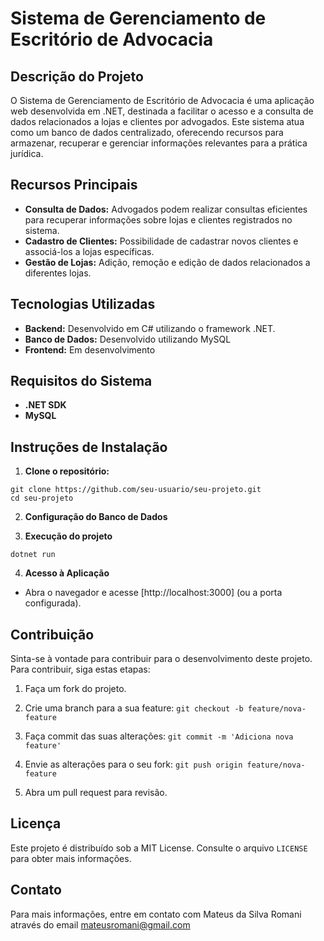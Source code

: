 # Sistema de Gerenciamento de Escritório de Advocacia

## Descrição do Projeto

O Sistema de Gerenciamento de Escritório de Advocacia é uma aplicação web desenvolvida em .NET, destinada a facilitar o acesso e a consulta de dados relacionados a lojas e clientes por advogados. Este sistema atua como um banco de dados centralizado, oferecendo recursos para armazenar, recuperar e gerenciar informações relevantes para a prática jurídica.

## Recursos Principais

- **Consulta de Dados:** Advogados podem realizar consultas eficientes para recuperar informações sobre lojas e clientes registrados no sistema.
- **Cadastro de Clientes:** Possibilidade de cadastrar novos clientes e associá-los a lojas específicas.
- **Gestão de Lojas:** Adição, remoção e edição de dados relacionados a diferentes lojas.

## Tecnologias Utilizadas

- **Backend:** Desenvolvido em C# utilizando o framework .NET.
- **Banco de Dados:** Desenvolvido utilizando MySQL
- **Frontend:** Em desenvolvimento

## Requisitos do Sistema

- **.NET SDK**
- **MySQL**

## Instruções de Instalação

1. **Clone o repositório:**

```
git clone https://github.com/seu-usuario/seu-projeto.git
cd seu-projeto
```

2. **Configuração do Banco de Dados**

3. **Execução do projeto**

```
dotnet run
```

4. **Acesso à Aplicação**

- Abra o navegador e acesse [http://localhost:3000] (ou a porta configurada).


## Contribuição

Sinta-se à vontade para contribuir para o desenvolvimento deste projeto. Para contribuir, siga estas etapas:

1. Faça um fork do projeto.

2. Crie uma branch para a sua feature: `git checkout -b feature/nova-feature`

3. Faça commit das suas alterações: `git commit -m 'Adiciona nova feature'`

4. Envie as alterações para o seu fork: `git push origin feature/nova-feature`

5. Abra um pull request para revisão.

## Licença

Este projeto é distribuído sob a MIT License. Consulte o arquivo `LICENSE` para obter mais informações.

## Contato

Para mais informações, entre em contato com Mateus da Silva Romani através do email mateusromani@gmail.com
